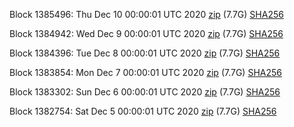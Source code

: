 Block 1385496: Thu Dec 10 00:00:01 UTC 2020 [zip](https://dash-bootstrap.ams3.digitaloceanspaces.com/mainnet/2020-12-10/bootstrap.dat.zip) (7.7G) [SHA256](https://dash-bootstrap.ams3.digitaloceanspaces.com/mainnet/2020-12-10/sha256.txt)

Block 1384942: Wed Dec  9 00:00:01 UTC 2020 [zip](https://dash-bootstrap.ams3.digitaloceanspaces.com/mainnet/2020-12-09/bootstrap.dat.zip) (7.7G) [SHA256](https://dash-bootstrap.ams3.digitaloceanspaces.com/mainnet/2020-12-09/sha256.txt)

Block 1384396: Tue Dec  8 00:00:01 UTC 2020 [zip](https://dash-bootstrap.ams3.digitaloceanspaces.com/mainnet/2020-12-08/bootstrap.dat.zip) (7.7G) [SHA256](https://dash-bootstrap.ams3.digitaloceanspaces.com/mainnet/2020-12-08/sha256.txt)

Block 1383854: Mon Dec  7 00:00:01 UTC 2020 [zip](https://dash-bootstrap.ams3.digitaloceanspaces.com/mainnet/2020-12-07/bootstrap.dat.zip) (7.7G) [SHA256](https://dash-bootstrap.ams3.digitaloceanspaces.com/mainnet/2020-12-07/sha256.txt)

Block 1383302: Sun Dec  6 00:00:01 UTC 2020 [zip](https://dash-bootstrap.ams3.digitaloceanspaces.com/mainnet/2020-12-06/bootstrap.dat.zip) (7.7G) [SHA256](https://dash-bootstrap.ams3.digitaloceanspaces.com/mainnet/2020-12-06/sha256.txt)

Block 1382754: Sat Dec  5 00:00:01 UTC 2020 [zip](https://dash-bootstrap.ams3.digitaloceanspaces.com/mainnet/2020-12-05/bootstrap.dat.zip) (7.7G) [SHA256](https://dash-bootstrap.ams3.digitaloceanspaces.com/mainnet/2020-12-05/sha256.txt)
